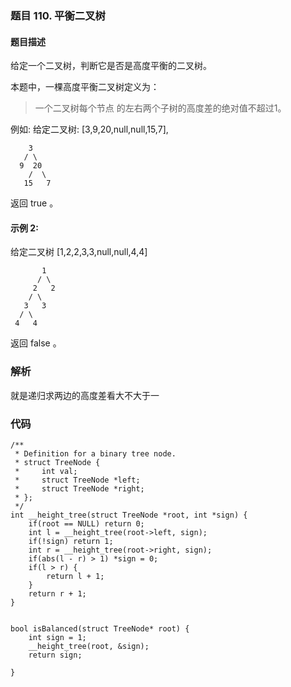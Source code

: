 ### **题目     110. 平衡二叉树**

#### 题目描述
给定一个二叉树，判断它是否是高度平衡的二叉树。

本题中，一棵高度平衡二叉树定义为：

 >一个二叉树每个节点 的左右两个子树的高度差的绝对值不超过1。

例如:
给定二叉树: [3,9,20,null,null,15,7],

```
    3
   / \
  9  20
    /  \
   15   7
```
返回 true 。

#### 示例 2:

给定二叉树 [1,2,2,3,3,null,null,4,4]
```
       1
      / \
     2   2
    / \
   3   3
  / \
 4   4
```
返回 false 。

### 解析
就是递归求两边的高度差看大不大于一

### 代码 
```
/**
 * Definition for a binary tree node.
 * struct TreeNode {
 *     int val;
 *     struct TreeNode *left;
 *     struct TreeNode *right;
 * };
 */
int __height_tree(struct TreeNode *root, int *sign) {
    if(root == NULL) return 0;
    int l = __height_tree(root->left, sign);
    if(!sign) return 1;
    int r = __height_tree(root->right, sign);
    if(abs(l - r) > 1) *sign = 0;
    if(l > r) {
        return l + 1;
    }
    return r + 1;
}


bool isBalanced(struct TreeNode* root) {
    int sign = 1;
    __height_tree(root, &sign);
    return sign;
    
}
```







